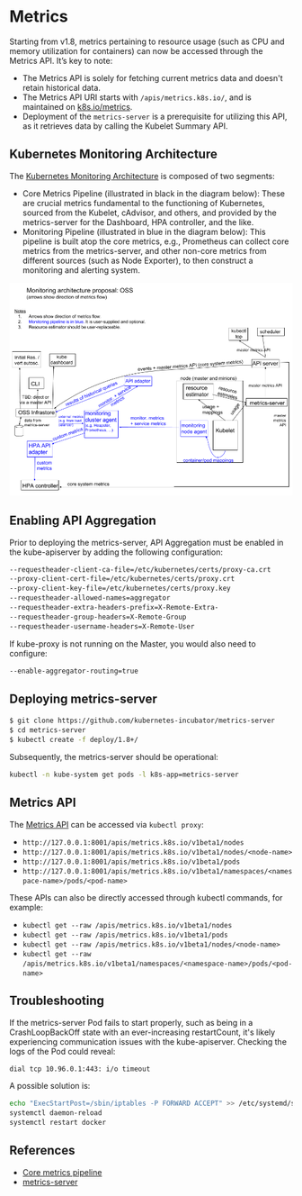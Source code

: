 # Metrics

Starting from v1.8, metrics pertaining to resource usage (such as CPU and memory utilization for containers) can now be accessed through the Metrics API. It’s key to note:

* The Metrics API is solely for fetching current metrics data and doesn't retain historical data.
* The Metrics API URI starts with `/apis/metrics.k8s.io/`, and is maintained on [k8s.io/metrics](https://github.com/kubernetes/metrics).
* Deployment of the `metrics-server` is a prerequisite for utilizing this API, as it retrieves data by calling the Kubelet Summary API.

## Kubernetes Monitoring Architecture

The [Kubernetes Monitoring Architecture](https://github.com/kubernetes/community/blob/master/contributors/design-proposals/instrumentation/monitoring_architecture.md) is composed of two segments:

* Core Metrics Pipeline (illustrated in black in the diagram below): These are crucial metrics fundamental to the functioning of Kubernetes, sourced from the Kubelet, cAdvisor, and others, and provided by the metrics-server for the Dashboard, HPA controller, and the like.
* Monitoring Pipeline (illustrated in blue in the diagram below): This pipeline is built atop the core metrics, e.g., Prometheus can collect core metrics from the metrics-server, and other non-core metrics from different sources (such as Node Exporter), to then construct a monitoring and alerting system.

![](../../.gitbook/assets/monitoring_architecture.png)

## Enabling API Aggregation

Prior to deploying the metrics-server, API Aggregation must be enabled in the kube-apiserver by adding the following configuration:

```bash
--requestheader-client-ca-file=/etc/kubernetes/certs/proxy-ca.crt
--proxy-client-cert-file=/etc/kubernetes/certs/proxy.crt
--proxy-client-key-file=/etc/kubernetes/certs/proxy.key
--requestheader-allowed-names=aggregator
--requestheader-extra-headers-prefix=X-Remote-Extra-
--requestheader-group-headers=X-Remote-Group
--requestheader-username-headers=X-Remote-User
```

If kube-proxy is not running on the Master, you would also need to configure:

```bash
--enable-aggregator-routing=true
```

## Deploying metrics-server

```bash
$ git clone https://github.com/kubernetes-incubator/metrics-server
$ cd metrics-server
$ kubectl create -f deploy/1.8+/
```

Subsequently, the metrics-server should be operational:

```bash
kubectl -n kube-system get pods -l k8s-app=metrics-server
```

## Metrics API

The [Metrics API](https://github.com/kubernetes/community/blob/master/contributors/design-proposals/instrumentation/resource-metrics-api.md) can be accessed via `kubectl proxy`:

* `http://127.0.0.1:8001/apis/metrics.k8s.io/v1beta1/nodes`
* `http://127.0.0.1:8001/apis/metrics.k8s.io/v1beta1/nodes/<node-name>`
* `http://127.0.0.1:8001/apis/metrics.k8s.io/v1beta1/pods`
* `http://127.0.0.1:8001/apis/metrics.k8s.io/v1beta1/namespaces/<namespace-name>/pods/<pod-name>`

These APIs can also be directly accessed through kubectl commands, for example:

* `kubectl get --raw /apis/metrics.k8s.io/v1beta1/nodes`
* `kubectl get --raw /apis/metrics.k8s.io/v1beta1/pods`
* `kubectl get --raw /apis/metrics.k8s.io/v1beta1/nodes/<node-name>`
* `kubectl get --raw /apis/metrics.k8s.io/v1beta1/namespaces/<namespace-name>/pods/<pod-name>`

## Troubleshooting

If the metrics-server Pod fails to start properly, such as being in a CrashLoopBackOff state with an ever-increasing restartCount, it's likely experiencing communication issues with the kube-apiserver. Checking the logs of the Pod could reveal:

```bash
dial tcp 10.96.0.1:443: i/o timeout
```

A possible solution is:

```bash
echo "ExecStartPost=/sbin/iptables -P FORWARD ACCEPT" >> /etc/systemd/system/docker.service.d/exec_start.conf
systemctl daemon-reload
systemctl restart docker
```

## References

* [Core metrics pipeline](https://kubernetes.io/docs/tasks/debug-application-cluster/resource-metrics-pipeline/)
* [metrics-server](https://github.com/kubernetes-incubator/metrics-server)